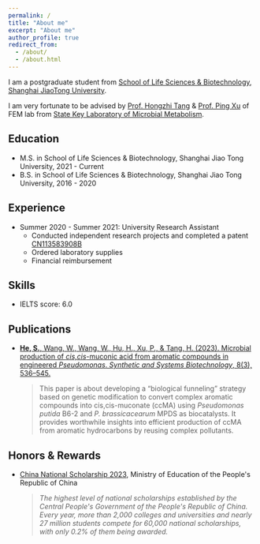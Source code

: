 ```yaml
---
permalink: /
title: "About me"
excerpt: "About me"
author_profile: true
redirect_from: 
  - /about/
  - /about.html
---
```


I am a postgraduate student from [School of Life Sciences & Biotechnology](https://life.sjtu.edu.cn/), [Shanghai JiaoTong University](https://www.sjtu.edu.cn/).

I am very fortunate to be advised by [Prof. Hongzhi Tang](https://www.researchgate.net/profile/Hongzhi-Tang) & [Prof. Ping Xu](https://www.researchgate.net/profile/Ping-Xu-12) of FEM lab from [State Key Laboratory of Microbial Metabolism](https://skmml.sjtu.edu.cn/).

## Education

- M.S. in School of Life Sciences & Biotechnology, Shanghai Jiao Tong University, 2021 - Current
- B.S. in School of Life Sciences & Biotechnology, Shanghai Jiao Tong University, 2016 - 2020

## Experience

- Summer 2020 - Summer 2021: University Research Assistant
  - Conducted independent research projects and completed a patent [CN113583908B](https://patents.google.com/patent/CN113583908B/en?q=(Oil+removing+strain+Alcaligenes+sp+capable+of+degrading+oil+stains+and+application)&oq=Oil+removing+strain+Alcaligenes+sp+capable+of+degrading+oil+stains+and+application)
  - Ordered laboratory supplies
  - Financial reimbursement

## Skills

- IELTS score: 6.0

## Publications

- [**He, S.**, Wang, W., Wang, W., Hu, H., Xu, P., & Tang, H. (2023). Microbial production of *cis,cis*-muconic acid from aromatic compounds in engineered *Pseudomonas*. *Synthetic and Systems Biotechnology*, 8(3), 536–545.](https://doi.org/10.1016/j.synbio.2023.08.001)
    > This paper is about developing a “biological funneling” strategy based on genetic modification to convert complex aromatic compounds into cis,cis-muconate (ccMA) using *Pseudomonas putida* B6-2 and *P. brassicacearum* MPDS as biocatalysts. It provides worthwhile insights into efficient production of ccMA from aromatic hydrocarbons by reusing complex pollutants.

## Honors & Rewards

- [China National Scholarship 2023](https://life.sjtu.edu.cn/Data/View/7817), Ministry of Education of the People's Republic of China
    > *The highest level of national scholarships established by the Central People's Government of the People's Republic of China. Every year, more than 2,000 colleges and universities and nearly 27 million students compete for 60,000 national scholarships, with only 0.2% of them being awarded.*

